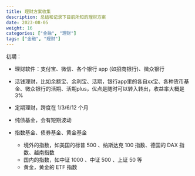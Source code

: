 ```yaml
---
title: 理财方案收集
description: 总结和记录下目前所知的理财方案
date: 2023-08-05
weight: 16
categories: ["金融", "理财"]
tags: ["金融", "理财"]
---
```


初期：

* 理财软件：支付宝、微信、各个银行 app (如招商银行)、微众银行

* 活钱理财，比如余额宝、余利宝、活期，银行app里的各自xx宝、各种货币基金、微众银行的活期、活期plus，优点是随时可以转入转出，收益率大概是3%
* 定期理财，跨度在 1/3/6/12 个月
* 纯债基金，会有短期波动
* 指数基金、债券基金、黄金基金
  * 境外的指数，如美国的标普 500 、纳斯达克 100 指数、德国的 DAX 指数、越南指数
  * 国内的指数，如中证 1000 、中证 500 、上证 50 等
  * 黄金，黄金的 ETF 指数